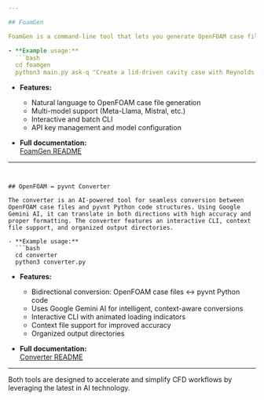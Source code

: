 ```yaml
---

## FoamGen

FoamGen is a command-line tool that lets you generate OpenFOAM case files simply by describing your simulation in natural language. Powered by large language models (LLMs) via the Together AI API, FoamGen can answer OpenFOAM-related questions, generate case files, and help automate CFD workflows. It supports interactive and batch modes, multiple LLM models, and easy API key management.

- **Example usage:**
  ```bash
  cd foamgen
  python3 main.py ask-q "Create a lid-driven cavity case with Reynolds number 1000"
  ```

- **Features:**
  - Natural language to OpenFOAM case file generation
  - Multi-model support (Meta-Llama, Mistral, etc.)
  - Interactive and batch CLI
  - API key management and model configuration

- **Full documentation:**  
  [FoamGen README](https://github.com/FOSSEE/pyvnt_llm/blob/main/foamgen/README.md)

---
```


## OpenFOAM ↔ pyvnt Converter

The converter is an AI-powered tool for seamless conversion between OpenFOAM case files and pyvnt Python code structures. Using Google Gemini AI, it can translate in both directions with high accuracy and proper formatting. The converter features an interactive CLI, context file support, and organized output directories.

- **Example usage:**
  ```bash
  cd converter
  python3 converter.py
  ```

- **Features:**
  - Bidirectional conversion: OpenFOAM case files ↔ pyvnt Python code
  - Uses Google Gemini AI for intelligent, context-aware conversions
  - Interactive CLI with animated loading indicators
  - Context file support for improved accuracy
  - Organized output directories

- **Full documentation:**  
  [Converter README](https://github.com/FOSSEE/pyvnt_llm/blob/main/converter/README.md)

---

Both tools are designed to accelerate and simplify CFD workflows by leveraging the latest in AI technology.
